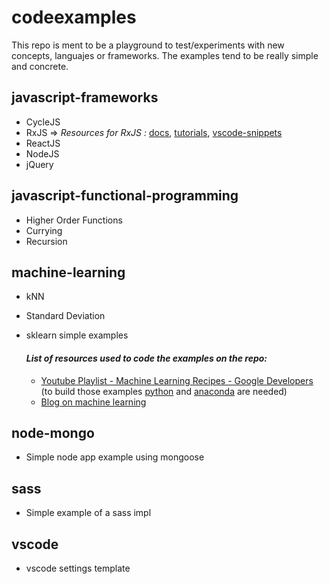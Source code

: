 # codeexamples

This repo is ment to be a playground to test/experiments with new concepts, languajes or frameworks.
The examples tend to be really simple and concrete.


## javascript-frameworks
  - CycleJS
  - RxJS => _Resources for RxJS :_ [docs](http://reactivex.io/rxjs/), [tutorials](http://reactivex.io/tutorials.html), [vscode-snippets](https://marketplace.visualstudio.com/items?itemName=alan-vivona.rxjssnippets)
  - ReactJS
  - NodeJS
  - jQuery

## javascript-functional-programming
  - Higher Order Functions
  - Currying
  - Recursion

## machine-learning
  - kNN
  - Standard Deviation
  - sklearn simple examples

    #### _List of resources used to code the examples on the repo:_
    - [Youtube Playlist - Machine Learning Recipes - Google Developers](https://www.youtube.com/watch?v=cKxRvEZd3Mw&index=7&list=PLOU2XLYxmsIIuiBfYad6rFYQU_jL2ryal)
        (to build those examples [python](https://www.python.org/downloads/) and [anaconda](https://www.continuum.io/downloads) are needed)
    - [Blog on machine learning](http://burakkanber.com/blog/machine-learning-in-other-languages-introduction/)

## node-mongo
  - Simple node app example using mongoose

## sass
  - Simple example of a sass impl

## vscode
  - vscode settings template